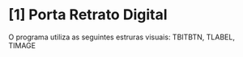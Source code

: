 # [1] Porta Retrato Digital
 
 O programa utiliza as seguintes estruras visuais:
 TBITBTN, TLABEL, TIMAGE
